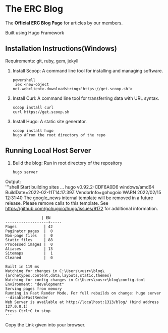 # The ERC Blog

The **Official ERC Blog Page** for articles by our members.

Built using Hugo Framework

## Installation Instructions(Windows)

Requirements: git, ruby, gem, jekyll

1. Install Scoop: A command line tool for installing and managing software.

   ```shell
   powershell
    iex <new-object net.webclient>.downloadstring<'https://get.scoop.sh'>
   ```

2. Install Curl: A command line tool for transferring data with URL syntax.

   ```shell
   scoop install curl
   curl https://get.scoop.sh
   ```

3. Install Hugo: A static site generator.

   ```shell
   scoop install hugo
   hugo #From the root directory of the repo
   ```

## Running Local Host Server

1. Build the blog: Run in root directory of the repository

   ```shell
   hugo server
   ```

Output:  
    '''shell
    Start building sites …
    hugo v0.92.2-CDF6A0D6 windows/amd64 BuildDate=2022-02-11T14:17:39Z VendorInfo=gohugoio
    WARN 2022/02/15 12:31:40 The google_news internal template will be removed in a future release. Please remove calls to this template. See <https://github.com/gohugoio/hugo/issues/9172> for additional information.

                    | EN
    -------------------+-----
    Pages            | 42
    Paginator pages  |  0
    Non-page files   |  0
    Static files     | 88
    Processed images |  0
    Aliases          | 13
    Sitemaps         |  1
    Cleaned          |  0

    Built in 119 ms
    Watching for changes in C:\Users\<usr>\blog\{archetypes,content,data,layouts,static,themes}
    Watching for config changes in C:\Users\<usr>\blog\config.toml
    Environment: "development"
    Serving pages from memory
    Running in Fast Render Mode. For full rebuilds on change: hugo server --disableFastRender
    Web Server is available at http://localhost:1313/blog/ (bind address 127.0.0.1)
    Press Ctrl+C to stop
    '''

Copy the Link given into your browser.
